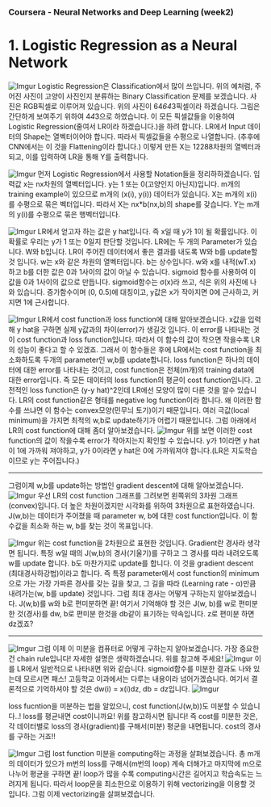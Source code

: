 ### Coursera - Neural Networks and Deep Learning (week2)


# 1. Logistic Regression as a Neural Network


![Imgur](https://i.imgur.com/k9UzJm7.png)
Logistic Regression은 Classification에서 많이 쓰입니다. 위의 예처럼, 주어진 사진이 고양이 사진인지 분류하는 Binary Classification 문제를 보겠습니다. 사진은 RGB픽셀로 이루어져 있습니다. 위의 사진이 64*64*3픽셀이라 하겠습니다. 그림은 간단하게 보여주기 위하여 4*4*3으로 하였습니다. 이 모든 픽셀값들을 이용하여 Logistic Regression(줄여서 LR이라 하겠습니다.)을 하려 합니다. LR에서 Input 데이터의 Shape는 열벡터이어야 합니다. 따라서 픽셀값들을 수평으로 나열합니다. (추후에 CNN에서는 이 것을 Flattening이라 합니다.) 이렇게 만든 X는 12288차원의 열벡터과 되고, 이를 입력하여 LR을 통해 Y를 출력합니다.

![Imgur](https://i.imgur.com/4NiRs5j.png)
먼저 Logistic Regression에서 사용할 Notation들을 정리하하겠습니다. 입력값 x는 nx차원의 열벡터입니다. y는 1 또는 0(고양인지 아닌지)입니다. m개의 training example이 있으므로 m개의 (x(i), y(i)) 데이터가 있습니다. X는 m개의 x(i)를 수평으로 묶은 벡터입니다. 따라서 X는 nx*b(nx,b)의 shape를 갖습니다. Y는 m개의 y(i)를 수평으로 묶은 행벡터입니다.

![Imgur](https://i.imgur.com/GFi5sJZ.png)
  LR에서 얻고자 하는 값은 y hat입니다. 즉 x일 때 y가 1이 될 확률입니다. 이 확률로 우리는 y가 1 또는 0일지 판단할 것입니다. 
  LR에는 두 개의 Parameter가 있습니다. W와 b입니다. LR이 주어진 데이터에서 좋은 결과를 내도록 W와 b를 update할 것 입니다. w는 x와 같은 차원의 열벡터입니다. b는 상수입니다. w와 x를 내적(wT.x)하고 b를 더한 값은 0과 1사이의 값이 아닐 수 있습니다. sigmoid 함수를 사용하여 이 값을 0과 1사이의 값으로 만듭니다. 
   sigmoid함수는  σ(x)라 쓰고, 식은 위의 사진에 나와 있습니다. 증가함수이며 (0, 0.5)에 대칭이고, y값은 x가 작아지면 0에 근사하고, 커지면 1에 근사합니다. 

![Imgur](https://i.imgur.com/xUJMlcD.png)
 LR에서 cost function과 loss function에 대해 알아보겠습니다.
 x값을 입력해 y hat을 구하면 실제 y값과의 차이(error)가 생길것 입니다. 이 error를 나타내는 것이 cost function과 loss function입니다. 따라서 이 함수의 값이 작으면 작을수록 LR의 성능이 좋다고 할 수 있겠죠. 그래서 이 함수들은 후에 LR에서는 cost function을 최소화하도록 두개의 parameter인 w,b를 update합니다.
  loss function은 하나의 데이터에 대한 error를 나타내는 것이고, cost function은 전체(m개)의 training data에 대한 error입니다. 즉 모든 데이터의 loss function의 평균이 cost function입니다. 
   고전적인 loss function은 (y-y hat)^2인데 LR에선 모양이 많이 다른 것을 알수 있습니다. LR의 cost function같은 형태를 negative log function이라 합니다. 왜 이러한 함수를 쓰냐면 이 함수는 convex모양(민무늬 토기)이기 때문입니다. 여러 극값(local minimum)을 가지면 최적의 w,b로 update하기가 어렵기 때문입니다.  그럼 아래에서 LR의 cost function에 대해 좀더 알아보겠습니다.
   ![Imgur](https://i.imgur.com/hb8pyK0.png)
   위를 보면 이러한 cost function의 값이 작을수록 error가 작아지는지 확인할 수 있습니다. y가 1이라면 y hat이 1에 가까워 져야하고, y가 0이라면 y hat은 0에 가까워져야 합니다.(LR은 지도학습이므로 y는 주어집니다.)

----
 그럼이제 w,b를 update하는 방법인 gradient descent에 대해 알아보겠습니다.
 ![Imgur](https://i.imgur.com/28Dowoj.png)
  우선 LR의 cost function 그래프를 그려보면 왼쪽위의 3차원 그래프(convex)입니다. 더 높은 차원이겠지만 시각화를 위하여 3차원으로 표현하였습니다.
   J(w,b)는 데이터가 주어졌을 때 parameter w, b에 대한 cost function입니다. 이 함수값을 최소화 하는 w, b를 찾는 것이 목표입니다.

![Imgur](https://i.imgur.com/hXG3aKl.png)
 위는 cost function을 2차원으로 표현한 것입니다.
 Gradient란 경사라 생각면 됩니다. 특정 w일 때의 J(w,b)의 경사(기울기)를 구하고 그 경사를 따라 내려오도록 w를 update 합니다. b도 마찬가지로 update를 합니다. 이 것을 gradient descent (최대경사하강법)이라고 합니다. 즉 특정 parameter에서 cost function의 minimum으로 가는 가장 가파른 경사를 갖는 길을 찾고, 그 길을 따라 (Learning rate - α)만큼 내려가는(w, b를 update) 것입니다.
  그럼 최대 경사는 어떻게 구하는지 알아보겠습니다.
  J(w,b)를 w와 b로 편미분하면 끝!
  여기서 기억해야 할 것은 J(w, b)를 w로 편미분한 것(경사)를 dw, b로 편미분 한것을 db같이 표기하는 약속입니다. z로 편미분 하면 dz겠죠?
  
  ----
![Imgur](https://i.imgur.com/9bVzSOH.png)
그럼 이제 이 미분을 컴퓨터로 어떻게 구하는지 알아보겠습니다. 가장 중요한건 chain rule입니다! 자세한 설명은 생략하겠습니다. 위를 참고해 주세요! 
![Imgur](https://i.imgur.com/kp5YtFT.png)
 이를 LR에서 일반적으로 나타내면 위와 같습니다. sigmoid함수를 미분한 결과도 나와 있는데 모르시면 패스! 고등학교 이과에서는 다루는 내용이라 넘어가겠습니다. 
 여기서 결론적으로 기억하셔야 할 것은 dw(i) = x(i)dz, db = dz입니다.
![Imgur](https://i.imgur.com/SrsBkdo.png)

 loss fucntion을 미분하는 법을 알았으니, cost function(J(w,b))도 미분할 수 있습니다..! loss를 평균내면 cost이니까요! 위를 참고하시면 됩니다! 
 즉 cost를 미분한 것은, 각 데이터별로 loss의 경사(gradient)를 구해서(미분) 평균을 내면됩니다. cost의 경사를 구하는 거죠!!


![Imgur](https://i.imgur.com/r2jEHU9.png)
 그럼 lost function 미분을 computing하는 과정을 살펴보겠습니다. 총 m개의 데이터가 있으가 m번의 loss를 구해서(m번의 loop) 계속 더해가고 마지막에 m으로 나누어 평균을 구하면 끝!
  loop가 많을 수록 computing시간은 길어지고 학습속도는 느려지게 됩니다. 따라서 loop문을 최소한으로 이용하기 위해 vectorizing을 이용할 것 입니다.
   그럼 이제 vectorizing을 살펴보겠습니다.


